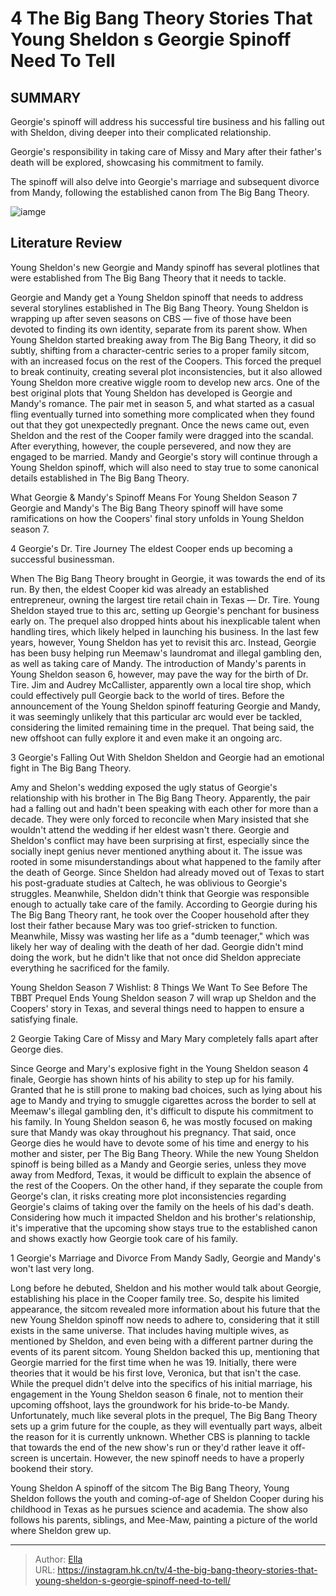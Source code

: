 # 4 The Big Bang Theory Stories That Young Sheldon s Georgie Spinoff Need To Tell


## SUMMARY 


 Georgie&#39;s spinoff will address his successful tire business and his falling out with Sheldon, diving deeper into their complicated relationship. 


 Georgie&#39;s responsibility in taking care of Missy and Mary after their father&#39;s death will be explored, showcasing his commitment to family. 


 The spinoff will also delve into Georgie&#39;s marriage and subsequent divorce from Mandy, following the established canon from The Big Bang Theory. 

![iamge](https://static1.srcdn.com/wordpress/wp-content/uploads/wm/2024/01/montana-jordan-as-georgie-cooper-courtney-henggeler-as-missy-cooper-from-tbbt.jpg)

## Literature Review
Young Sheldon&#39;s new Georgie and Mandy spinoff has several plotlines that were established from The Big Bang Theory that it needs to tackle. 



Georgie and Mandy get a Young Sheldon spinoff that needs to address several storylines established in The Big Bang Theory. Young Sheldon is wrapping up after seven seasons on CBS — five of those have been devoted to finding its own identity, separate from its parent show. When Young Sheldon started breaking away from The Big Bang Theory, it did so subtly, shifting from a character-centric series to a proper family sitcom, with an increased focus on the rest of the Coopers. This forced the prequel to break continuity, creating several plot inconsistencies, but it also allowed Young Sheldon more creative wiggle room to develop new arcs.
One of the best original plots that Young Sheldon has developed is Georgie and Mandy&#39;s romance. The pair met in season 5, and what started as a casual fling eventually turned into something more complicated when they found out that they got unexpectedly pregnant. Once the news came out, even Sheldon and the rest of the Cooper family were dragged into the scandal. After everything, however, the couple persevered, and now they are engaged to be married. Mandy and Georgie&#39;s story will continue through a Young Sheldon spinoff, which will also need to stay true to some canonical details established in The Big Bang Theory.
            

 What Georgie &amp; Mandy&#39;s Spinoff Means For Young Sheldon Season 7 
Georgie and Mandy&#39;s The Big Bang Theory spinoff will have some ramifications on how the Coopers&#39; final story unfolds in Young Sheldon season 7. 



 4  Georgie&#39;s Dr. Tire Journey 
The eldest Cooper ends up becoming a successful businessman.
        

When The Big Bang Theory brought in Georgie, it was towards the end of its run. By then, the eldest Cooper kid was already an established entrepreneur, owning the largest tire retail chain in Texas — Dr. Tire. Young Sheldon stayed true to this arc, setting up Georgie&#39;s penchant for business early on. The prequel also dropped hints about his inexplicable talent when handling tires, which likely helped in launching his business. In the last few years, however, Young Sheldon has yet to revisit this arc. Instead, Georgie has been busy helping run Meemaw&#39;s laundromat and illegal gambling den, as well as taking care of Mandy.
The introduction of Mandy&#39;s parents in Young Sheldon season 6, however, may pave the way for the birth of Dr. Tire. Jim and Audrey McCallister, apparently own a local tire shop, which could effectively pull Georgie back to the world of tires. Before the announcement of the Young Sheldon spinoff featuring Georgie and Mandy, it was seemingly unlikely that this particular arc would ever be tackled, considering the limited remaining time in the prequel. That being said, the new offshoot can fully explore it and even make it an ongoing arc.



 3  Georgie&#39;s Falling Out With Sheldon 
Sheldon and Georgie had an emotional fight in The Big Bang Theory.
        

Amy and Shelon&#39;s wedding exposed the ugly status of Georgie&#39;s relationship with his brother in The Big Bang Theory. Apparently, the pair had a falling out and hadn&#39;t been speaking with each other for more than a decade. They were only forced to reconcile when Mary insisted that she wouldn&#39;t attend the wedding if her eldest wasn&#39;t there. Georgie and Sheldon&#39;s conflict may have been surprising at first, especially since the socially inept genius never mentioned anything about it. The issue was rooted in some misunderstandings about what happened to the family after the death of George.
Since Sheldon had already moved out of Texas to start his post-graduate studies at Caltech, he was oblivious to Georgie&#39;s struggles. Meanwhile, Sheldon didn&#39;t think that Georgie was responsible enough to actually take care of the family. According to Georgie during his The Big Bang Theory rant, he took over the Cooper household after they lost their father because Mary was too grief-stricken to function. Meanwhile, Missy was wasting her life as a &#34;dumb teenager,&#34; which was likely her way of dealing with the death of her dad. Georgie didn&#39;t mind doing the work, but he didn&#39;t like that not once did Sheldon appreciate everything he sacrificed for the family.



 Young Sheldon Season 7 Wishlist: 8 Things We Want To See Before The TBBT Prequel Ends 
Young Sheldon season 7 will wrap up Sheldon and the Coopers&#39; story in Texas, and several things need to happen to ensure a satisfying finale.



 2  Georgie Taking Care of Missy and Mary 
Mary completely falls apart after George dies.
        

Since George and Mary&#39;s explosive fight in the Young Sheldon season 4 finale, Georgie has shown hints of his ability to step up for his family. Granted that he is still prone to making bad choices, such as lying about his age to Mandy and trying to smuggle cigarettes across the border to sell at Meemaw&#39;s illegal gambling den, it&#39;s difficult to dispute his commitment to his family. In Young Sheldon season 6, he was mostly focused on making sure that Mandy was okay throughout his pregnancy. That said, once George dies he would have to devote some of his time and energy to his mother and sister, per The Big Bang Theory.
While the new Young Sheldon spinoff is being billed as a Mandy and Georgie series, unless they move away from Medford, Texas, it would be difficult to explain the absence of the rest of the Coopers. On the other hand, if they separate the couple from George&#39;s clan, it risks creating more plot inconsistencies regarding Georgie&#39;s claims of taking over the family on the heels of his dad&#39;s death. Considering how much it impacted Sheldon and his brother&#39;s relationship, it&#39;s imperative that the upcoming show stays true to the established canon and shows exactly how Georgie took care of his family.




 1  Georgie&#39;s Marriage and Divorce From Mandy 
Sadly, Georgie and Mandy&#39;s won&#39;t last very long.




Long before he debuted, Sheldon and his mother would talk about Georgie, establishing his place in the Cooper family tree. So, despite his limited appearance, the sitcom revealed more information about his future that the new Young Sheldon spinoff now needs to adhere to, considering that it still exists in the same universe. That includes having multiple wives, as mentioned by Sheldon, and even being with a different partner during the events of its parent sitcom. Young Sheldon backed this up, mentioning that Georgie married for the first time when he was 19. Initially, there were theories that it would be his first love, Veronica, but that isn&#39;t the case.
While the prequel didn&#39;t delve into the specifics of his initial marriage, his engagement in the Young Sheldon season 6 finale, not to mention their upcoming offshoot, lays the groundwork for his bride-to-be Mandy. Unfortunately, much like several plots in the prequel, The Big Bang Theory sets up a grim future for the couple, as they will eventually part ways, albeit the reason for it is currently unknown. Whether CBS is planning to tackle that towards the end of the new show&#39;s run or they&#39;d rather leave it off-screen is uncertain. However, the new spinoff needs to have a properly bookend their story.
        


 Young Sheldon 
A spinoff of the sitcom The Big Bang Theory, Young Sheldon follows the youth and coming-of-age of Sheldon Cooper during his childhood in Texas as he pursues science and academia. The show also follows his parents, siblings, and Mee-Maw, painting a picture of the world where Sheldon grew up.


---

> Author: [Ella](https://instagram.hk.cn/)  
> URL: https://instagram.hk.cn/tv/4-the-big-bang-theory-stories-that-young-sheldon-s-georgie-spinoff-need-to-tell/  

